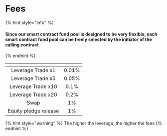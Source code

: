 # Fees

{% hint style="info" %}
#### Since our smart contract fund pool is designed to be very flexible, each smart contract fund pool can be freely selected by the initiator of the calling contract
{% endhint %}

<table data-view="cards"><thead><tr><th align="center"></th><th align="center"></th></tr></thead><tbody><tr><td align="center">Leverage Trade x1</td><td align="center">0.01%</td></tr><tr><td align="center">Leverage Trade x5</td><td align="center">0.05%</td></tr><tr><td align="center">Leverage Trade x10</td><td align="center">0.1%</td></tr><tr><td align="center">Leverage Trade x20</td><td align="center">0.2%</td></tr><tr><td align="center">Swap</td><td align="center">1%</td></tr><tr><td align="center">Equity pledge release</td><td align="center">1%</td></tr></tbody></table>

{% hint style="warning" %}
The higher the leverage, the higher the fees
{% endhint %}

